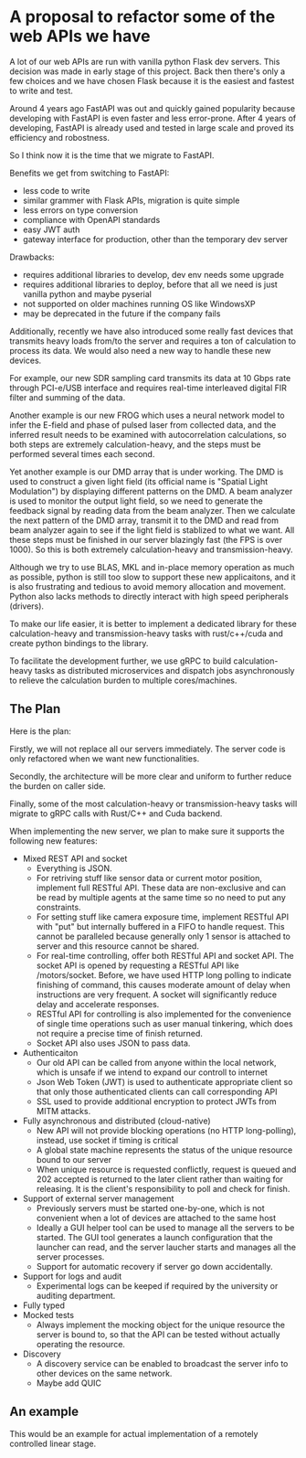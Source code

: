 # A proposal to refactor some of the web APIs we have

A lot of our web APIs are run with vanilla python Flask dev servers. This decision was made in early stage of this project. Back then there's only a few choices and we have chosen Flask because it is the easiest and fastest to write and test.

Around 4 years ago FastAPI was out and quickly gained popularity because developing with FastAPI is even faster and less error-prone. After 4 years of developing, FastAPI is already used and tested in large scale and proved its efficiency and robostness.

So I think now it is the time that we migrate to FastAPI.

Benefits we get from switching to FastAPI:

* less code to write
* similar grammer with Flask APIs, migration is quite simple
* less errors on type conversion
* compliance with OpenAPI standards
* easy JWT auth
* gateway interface for production, other than the temporary dev server

Drawbacks:

* requires additional libraries to develop, dev env needs some upgrade
* requires additional libraries to deploy, before that all we need is just vanilla python and maybe pyserial
* not supported on older machines running OS like WindowsXP
* may be deprecated in the future if the company fails

Additionally, recently we have also introduced some really fast devices that transmits heavy loads from/to the server and requires a ton of calculation to process its data. We would also need a new way to handle these new devices.

For example, our new SDR sampling card transmits its data at 10 Gbps rate through PCI-e/USB interface and requires real-time interleaved digital FIR filter and summing of the data.

Another example is our new FROG which uses a neural network model to infer the E-field and phase of pulsed laser from collected data, and the inferred result needs to be examined with autocorrelation calculations, so both steps are extremely calculation-heavy, and the steps must be performed several times each second.

Yet another example is our DMD array that is under working. The DMD is used to construct a given light field (its official name is "Spatial Light Modulation") by displaying different patterns on the DMD. A beam analyzer is used to monitor the output light field, so we need to generate the feedback signal by reading data from the beam analyzer. Then we calculate the next pattern of the DMD array, transmit it to the DMD and read from beam analyzer again to see if the light field is stablized to what we want. All these steps must be finished in our server blazingly fast (the FPS is over 1000). So this is both extremely calculation-heavy and transmission-heavy.

Although we try to use BLAS, MKL and in-place memory operation as much as possible, python is still too slow to support these new applicaitons, and it is also frustrating and tedious to avoid memory allocation and movement. Python also lacks methods to directly interact with high speed peripherals (drivers).

To make our life easier, it is better to implement a dedicated library for these calculation-heavy and transmission-heavy tasks with rust/c++/cuda and create python bindings to the library.

To facilitate the development further, we use gRPC to build calculation-heavy tasks as distributed microservices and dispatch jobs asynchronously to relieve the calculation burden to multiple cores/machines.

## The Plan

Here is the plan:

Firstly, we will not replace all our servers immediately. The server code is only refactored when we want new functionalities.

Secondly, the architecture will be more clear and uniform to further reduce the burden on caller side.

Finally, some of the most calculation-heavy or transmission-heavy tasks will migrate to gRPC calls with Rust/C++ and Cuda backend.

When implementing the new server, we plan to make sure it supports the following new features:

* Mixed REST API and socket
    - Everything is JSON.
    - For retriving stuff like sensor data or current motor position, implement full RESTful API. These data are non-exclusive and can be read by multiple agents at the same time so no need to put any constraints.
    - For setting stuff like camera exposure time, implement RESTful API with "put" but internally buffered in a FIFO to handle request. This cannot be paralleled because generally only 1 sensor is attached to server and this resource cannot be shared.
    - For real-time controlling, offer both RESTful API and socket API. The socket API is opened by requesting a RESTful API like /motors/socket. Before, we have used HTTP long polling to indicate finishing of command, this causes moderate amount of delay when instructions are very frequent. A socket will significantly reduce delay and accelerate responses.
    - RESTful API for controlling is also implemented for the convenience of single time operations such as user manual tinkering, which does not require a precise time of finish returned.
    - Socket API also uses JSON to pass data.
* Authenticaiton
    - Our old API can be called from anyone within the local network, which is unsafe if we intend to expand our controll to internet
    - Json Web Token (JWT) is used to authenticate appropriate client so that only those authenticated clients can call corresponding API
    - SSL used to provide additional encryption to protect JWTs from MITM attacks.
* Fully asynchronous and distributed (cloud-native)
    - New API will not provide blocking operations (no HTTP long-polling), instead, use socket if timing is critical
    - A global state machine represents the status of the unique resource bound to our server
    - When unique resource is requested conflictly, request is queued and 202 accepted is returned to the later client rather than waiting for releasing. It is the client's responsibility to poll and check for finish.
* Support of external server management
    - Previously servers must be started one-by-one, which is not convenient when a lot of devices are attached to the same host
    - Ideally a GUI helper tool can be used to manage all the servers to be started. The GUI tool generates a launch configuration that the launcher can read, and the server laucher starts and manages all the server processes.
    - Support for automatic recovery if server go down accidentally.
* Support for logs and audit
    - Experimental logs can be keeped if required by the university or auditing department.
* Fully typed
* Mocked tests
    - Always implement the mocking object for the unique resource the server is bound to, so that the API can be tested without actually operating the resource.
* Discovery
    - A discovery service can be enabled to broadcast the server info to other devices on the same network.
    - Maybe add QUIC

## An example

This would be an example for actual implementation of a remotely controlled linear stage.
